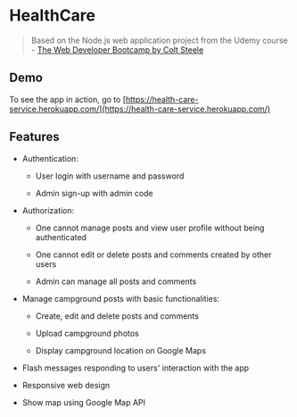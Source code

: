 # HealthCare


> Based on the Node.js web application project from the Udemy course - [The Web Developer Bootcamp by Colt Steele](https://www.udemy.com/the-web-developer-bootcamp/)

## Demo

To see the app in action, go to [https://health-care-service.herokuapp.com/](https://health-care-service.herokuapp.com/)

## Features

* Authentication:
  
  * User login with username and password

  * Admin sign-up with admin code

* Authorization:

  * One cannot manage posts and view user profile without being authenticated

  * One cannot edit or delete posts and comments created by other users

  * Admin can manage all posts and comments

* Manage campground posts with basic functionalities:

  * Create, edit and delete posts and comments

  * Upload campground photos

  * Display campground location on Google Maps
 
* Flash messages responding to users' interaction with the app

* Responsive web design

* Show map using Google Map API
